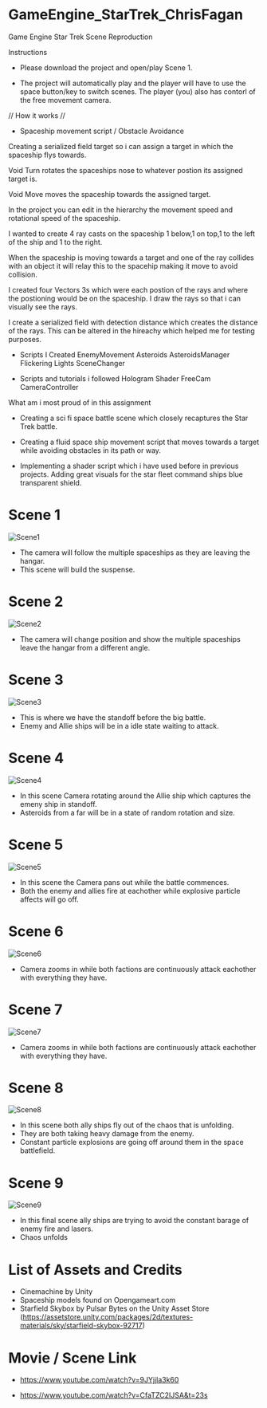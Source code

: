# GameEngine_StarTrek_ChrisFagan
Game Engine Star Trek Scene Reproduction


Instructions

* Please download the project and open/play Scene 1.

* The project will automatically play and the player will have to use the space button/key to switch scenes. The player (you) also has contorl of the free movement camera. 

// How it works // 

* Spaceship movement script / Obstacle Avoidance 

Creating a serialized field target so i can assign a target in which the spaceship flys towards.

Void Turn rotates the spaceships nose to whatever postion its assigned target is.

Void Move moves the spaceship towards the assigned target.

In the project you can edit in the hierarchy the movement speed and rotational speed of the spaceship.

I wanted to create 4 ray casts on the spaceship
1 below,1 on top,1 to the left of the ship and 1 to the right.

When the spaceship is moving towards a target and one of the ray collides with an object it will relay this to the spacehip making it move to avoid collision.


I created four Vectors 3s which were each postion of the rays and where the postioning would be on the spaceship. 
I draw the rays so that i can visually see the rays. 

I create a serialized field with detection distance which creates the distance of the rays. This can be altered in the hireachy which helped me for testing purposes. 


* Scripts I Created
EnemyMovement
Asteroids
AsteroidsManager
Flickering Lights
SceneChanger

* Scripts and tutorials i followed
Hologram Shader
FreeCam
CameraController


What am i most proud of in this assignment

* Creating a sci fi space battle scene which closely recaptures the Star Trek battle.

* Creating a fluid space ship movement script that moves towards a target while avoiding obstacles in its path or way.

* Implementing a shader script which i have used before in previous projects. Adding  great visuals for the star fleet command ships blue transparent shield. 


Scene 1
=============

![Scene1](https://github.com/cfagan93/GameEngine_StarTrek_ChrisFagan/blob/master/StarTrekStoryBoard/Scene_1.JPG)

* The camera will follow the multiple spaceships as they are leaving the hangar.
* This scene will build the suspense.


Scene 2
=============

![Scene2](https://github.com/cfagan93/GameEngine_StarTrek_ChrisFagan/blob/master/StarTrekStoryBoard/Scene_2.JPG)
* The camera will change position and show the multiple spaceships leave the hangar from a different angle.


Scene 3
=============


![Scene3](https://github.com/cfagan93/GameEngine_StarTrek_ChrisFagan/blob/master/StarTrekStoryBoard/Scene_3.JPG)

* This is where we have the standoff before the big battle.
* Enemy and Allie ships will be in a idle state waiting to attack.


Scene 4
=============

![Scene4](https://github.com/cfagan93/GameEngine_StarTrek_ChrisFagan/blob/master/StarTrekStoryBoard/Scene_4.JPG)

* In this scene Camera rotating around the Allie ship which captures the emeny ship in standoff.
* Asteroids from a far will be in a state of random rotation and size.


Scene 5
=============

![Scene5](https://github.com/cfagan93/GameEngine_StarTrek_ChrisFagan/blob/master/StarTrekStoryBoard/Scene_5.JPG)

* In this scene the Camera pans out while the battle commences.
* Both the enemy and allies fire at eachother while explosive particle affects will go off.



Scene 6
=============

![Scene6](https://github.com/cfagan93/GameEngine_StarTrek_ChrisFagan/blob/master/StarTrekStoryBoard/Scene_6.JPG)


* Camera zooms in while both factions are continuously attack eachother with everything they have.




Scene 7
=============

![Scene7](https://github.com/cfagan93/GameEngine_StarTrek_ChrisFagan/blob/master/StarTrekStoryBoard/Scene_7.JPG)

* Camera zooms in while both factions are continuously attack eachother with everything they have.






Scene 8
=============


![Scene8](https://github.com/cfagan93/GameEngine_StarTrek_ChrisFagan/blob/master/StarTrekStoryBoard/Scene_8.JPG)

* In this scene both ally ships fly out of the chaos that is unfolding.
* They are both taking heavy damage from the enemy.
* Constant particle explosions are going off around them in the space battlefield.



Scene 9
=============

![Scene9](https://github.com/cfagan93/GameEngine_StarTrek_ChrisFagan/blob/master/StarTrekStoryBoard/Scene_9.JPG)

* In this final scene ally ships are trying to avoid the constant barage of enemy fire and lasers.
* Chaos unfolds



List of Assets and Credits
=============

* Cinemachine by Unity
* Spaceship models found on Opengameart.com
* Starfield Skybox by Pulsar Bytes on the Unity Asset Store (https://assetstore.unity.com/packages/2d/textures-materials/sky/starfield-skybox-92717)



Movie / Scene Link 
=============

* https://www.youtube.com/watch?v=9JYjjla3k60

* https://www.youtube.com/watch?v=CfaTZC2IJSA&t=23s
